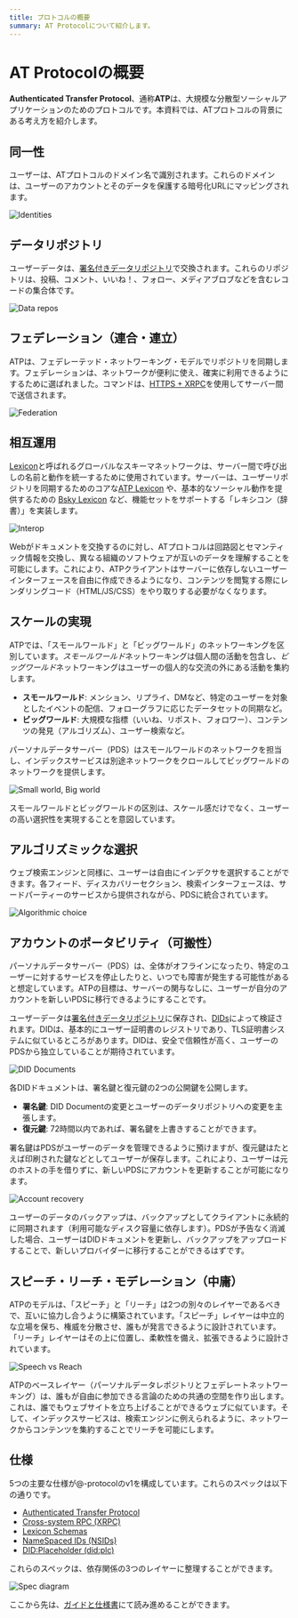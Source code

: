 ```yaml
---
title: プロトコルの概要
summary: AT Protocolについて紹介します。
---
```


# AT Protocolの概要

**Authenticated Transfer Protocol**、通称**ATP**は、大規模な分散型ソーシャルアプリケーションのためのプロトコルです。本資料では、ATプロトコルの背景にある考え方を紹介します。

## 同一性

ユーザーは、ATプロトコルのドメイン名で識別されます。これらのドメインは、ユーザーのアカウントとそのデータを保護する暗号化URLにマッピングされます。

![Identities](/img/identities.jpg)

## データリポジトリ

ユーザーデータは、[署名付きデータリポジトリ](/guides/data-repos.md)で交換されます。これらのリポジトリは、投稿、コメント、いいね！、フォロー、メディアブロブなどを含むレコードの集合体です。

![Data repos](/img/data-repos.jpg)

## フェデレーション（連合・連立）

ATPは、フェデレーテッド・ネットワーキング・モデルでリポジトリを同期します。フェデレーションは、ネットワークが便利に使え、確実に利用できるようにするために選ばれました。コマンドは、[HTTPS + XRPC](/specs/xrpc.md)を使用してサーバー間で送信されます。

![Federation](/img/federation.jpg)

## 相互運用

[Lexicon](/specs/lexicon.md)と呼ばれるグローバルなスキーマネットワークは、サーバー間で呼び出しの名前と動作を統一するために使用されています。サーバーは、ユーザーリポジトリを同期するためのコアな[ATP Lexicon](/lexicons/atproto-com.md) や、基本的なソーシャル動作を提供するための [Bsky Lexicon](/lexicons/bsky-app.md) など、機能セットをサポートする「レキシコン（辞書）」を実装します。

![Interop](/img/interop.jpg)

Webがドキュメントを交換するのに対し、ATプロトコルは回路図とセマンティック情報を交換し、異なる組織のソフトウェアが互いのデータを理解することを可能にします。これにより、ATPクライアントはサーバーに依存しないユーザーインターフェースを自由に作成できるようになり、コンテンツを閲覧する際にレンダリングコード（HTML/JS/CSS）をやり取りする必要がなくなります。

## スケールの実現

ATPでは、「スモールワールド」と「ビッグワールド」のネットワーキングを区別しています。*スモールワールド*ネットワーキングは個人間の活動を包含し、*ビッグワールド*ネットワーキングはユーザーの個人的な交流の外にある活動を集約します。

* **スモールワールド**: メンション、リプライ、DMなど、特定のユーザーを対象としたイベントの配信、フォローグラフに応じたデータセットの同期など。
* **ビッグワールド**: 大規模な指標（いいね、リポスト、フォロワー）、コンテンツの発見（アルゴリズム）、ユーザー検索など。

パーソナルデータサーバー（PDS）はスモールワールドのネットワークを担当し、インデックスサービスは別途ネットワークをクロールしてビッグワールドのネットワークを提供します。

![Small world, Big world](/img/small-big-world.jpg)

スモールワールドとビッグワールドの区別は、スケール感だけでなく、ユーザーの高い選択性を実現することを意図しています。

## アルゴリズミックな選択

ウェブ検索エンジンと同様に、ユーザーは自由にインデクサを選択することができます。各フィード、ディスカバリーセクション、検索インターフェースは、サードパーティーのサービスから提供されながら、PDSに統合されています。

![Algorithmic choice](/img/algorithmic-choice.jpg)

## アカウントのポータビリティ（可搬性）

パーソナルデータサーバー（PDS）は、全体がオフラインになったり、特定のユーザーに対するサービスを停止したりと、いつでも障害が発生する可能性があると想定しています。ATPの目標は、サーバーの関与なしに、ユーザーが自分のアカウントを新しいPDSに移行できるようにすることです。

ユーザーデータは[署名付きデータリポジトリ](/guides/data-repos.md)に保存され、[DIDs](/guides/identity.md)によって検証されます。DIDは、基本的にユーザー証明書のレジストリであり、TLS証明書システムに似ているところがあります。DIDは、安全で信頼性が高く、ユーザーのPDSから独立していることが期待されています。

![DID Documents](/img/did-doc.jpg)

各DIDドキュメントは、署名鍵と復元鍵の2つの公開鍵を公開します。

* **署名鍵**: DID Documentの変更とユーザーのデータリポジトリへの変更を主張します。
* **復元鍵**: 72時間以内であれば、署名鍵を上書きすることができます。

署名鍵はPDSがユーザーのデータを管理できるように預けますが、復元鍵はたとえば印刷された鍵などとしてユーザーが保存します。これにより、ユーザーは元のホストの手を借りずに、新しいPDSにアカウントを更新することが可能になります。


![Account recovery](/img/recovery.jpg)

ユーザーのデータのバックアップは、バックアップとしてクライアントに永続的に同期されます（利用可能なディスク容量に依存します）。PDSが予告なく消滅した場合、ユーザーはDIDドキュメントを更新し、バックアップをアップロードすることで、新しいプロバイダーに移行することができるはずです。

## スピーチ・リーチ・モデレーション（中庸）

ATPのモデルは、「スピーチ」と「リーチ」は2つの別々のレイヤーであるべきで、互いに協力し合うように構築されています。「スピーチ」レイヤーは中立的な立場を保ち、権威を分散させ、誰もが発言できるように設計されています。「リーチ」レイヤーはその上に位置し、柔軟性を備え、拡張できるように設計されています。

![Speech vs Reach](/img/speech-vs-reach.jpg)

ATPのベースレイヤー（パーソナルデータレポジトリとフェデレートネットワーキング）は、誰もが自由に参加できる言論のための共通の空間を作り出します。これは、誰でもウェブサイトを立ち上げることができるウェブに似ています。そして、インデックスサービスは、検索エンジンに例えられるように、ネットワークからコンテンツを集約することでリーチを可能にします。

## 仕様

5つの主要な仕様が@-protocolのv1を構成しています。これらのスペックは以下の通りです。

- [Authenticated Transfer Protocol](/specs/atp.md)
- [Cross-system RPC (XRPC)](/specs/xrpc.md)
- [Lexicon Schemas](/specs/lexicon.md)
- [NameSpaced IDs (NSIDs)](/specs/nsid.md)
- [DID:Placeholder (did:plc)](/specs/did-plc.md)

これらのスペックは、依存関係の3つのレイヤーに整理することができます。

![Spec diagram](/img/spec-diagram.jpg)


ここから先は、[ガイドと仕様書](/docs.md)にて読み進めることができます。
